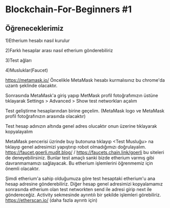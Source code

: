 # Blockchain-For-Beginners #1

Öğreneceklerimiz
----------------------------------------------------------------------

1)Etherium hesabı nasıl kurulur

2)Farklı hesaplar arası nasıl etherium gönderebiliriz

3)Test ağları

4)Musluklar(Faucet)

https://metamask.io/ Öncelikle MetaMask hesabı kurmalısınız bu chrome'da uzantı şeklinde olacaktır.

Sonrasında MetaMask'a giriş yapıp MetMask profil fotoğrafımızın üstüne tıklayarak Settings > Advanced > Show test networkları açalım

Test geliştirme hesaplarından birine geçelim. (MetaMask logo ve MetaMask profil fotoğrafınızın arasında olacaktır)

Test hesap adınızın altında genel adres olucaktır onun üzerine tıklayarak kopyalayalım

MetaMask pencerisi üzrinde buy butonuna tıklayıp <Test Musluğu> na tıklayıp genel adresimizi yapıştırıp robot olmadığımızı doğrulayalım.
https://faucet.goerli.mudit.blog/ / https://faucets.chain.link/goerli bu siteleri de deneyebilirsiniz. Bunlar test amaçlı sanki bizde etherium varmış gibi davranmamamızı sağlayacak. Bu etherium işlemlerini öğrenmemiz için önemli olacaktır.

Şimdi etherium'a sahip olduğumuza göre test hesaptaki etherium'u ana hesap adresine gönderebiliriz. Diğer hesap genel adresimizi kopyalamamız sonrasında etherium olan test networkten send ile adresi girip next ile göndereceğiz.
Activity sekmesinde ayrıntılı bir şekilde işlemleri görebiliriz.
https://etherscan.io/ (daha fazla ayrıntı için)
